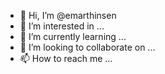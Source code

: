 - 👋 Hi, I’m @emarthinsen
- 👀 I’m interested in ...
- 🌱 I’m currently learning ...
- 💞️ I’m looking to collaborate on ...
- 📫 How to reach me ...

<!---
emarthinsen/emarthinsen is a ✨ special ✨ repository because its `README.md` (this file) appears on your GitHub profile.
You can click the Preview link to take a look at your changes.
--->
